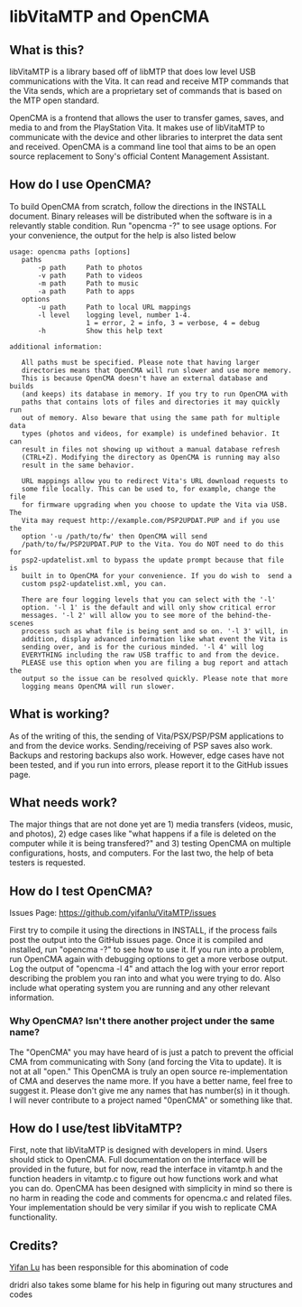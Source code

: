libVitaMTP and OpenCMA
======================

## What is this?

libVitaMTP is a library based off of libMTP that does low level USB 
communications with the Vita. It can read and receive MTP commands 
that the Vita sends, which are a proprietary set of commands that is 
based on the MTP open standard.

OpenCMA is a frontend that allows the user to transfer games, saves, 
and media to and from the PlayStation Vita. It makes use of libVitaMTP 
to communicate with the device and other libraries to interpret the data 
sent and received. OpenCMA is a command line tool that aims to be an 
open source replacement to Sony's official Content Management Assistant.

## How do I use OpenCMA?

To build OpenCMA from scratch, follow the directions in the INSTALL 
document. Binary releases will be distributed when the software is in 
a relevantly stable condition. Run "opencma -?" to see usage options.
For your convenience, the output for the help is also listed below

```
usage: opencma paths [options]
   paths
       -p path     Path to photos
       -v path     Path to videos
       -m path     Path to music
       -a path     Path to apps
   options
       -u path     Path to local URL mappings
       -l level    logging level, number 1-4.
                   1 = error, 2 = info, 3 = verbose, 4 = debug
       -h          Show this help text

additional information:

   All paths must be specified. Please note that having larger
   directories means that OpenCMA will run slower and use more memory.
   This is because OpenCMA doesn't have an external database and builds
   (and keeps) its database in memory. If you try to run OpenCMA with
   paths that contains lots of files and directories it may quickly run
   out of memory. Also beware that using the same path for multiple data
   types (photos and videos, for example) is undefined behavior. It can
   result in files not showing up without a manual database refresh
   (CTRL+Z). Modifying the directory as OpenCMA is running may also
   result in the same behavior.

   URL mappings allow you to redirect Vita's URL download requests to
   some file locally. This can be used to, for example, change the file
   for firmware upgrading when you choose to update the Vita via USB. The
   Vita may request http://example.com/PSP2UPDAT.PUP and if you use the
   option '-u /path/to/fw' then OpenCMA will send
   /path/to/fw/PSP2UPDAT.PUP to the Vita. You do NOT need to do this for
   psp2-updatelist.xml to bypass the update prompt because that file is
   built in to OpenCMA for your convenience. If you do wish to  send a
   custom psp2-updatelist.xml, you can.

   There are four logging levels that you can select with the '-l'
   option. '-l 1' is the default and will only show critical error
   messages. '-l 2' will allow you to see more of the behind-the-scenes
   process such as what file is being sent and so on. '-l 3' will, in
   addition, display advanced information like what event the Vita is
   sending over, and is for the curious minded. '-l 4' will log
   EVERYTHING including the raw USB traffic to and from the device.
   PLEASE use this option when you are filing a bug report and attach the
   output so the issue can be resolved quickly. Please note that more
   logging means OpenCMA will run slower.
```

## What is working?

As of the writing of this, the sending of Vita/PSX/PSP/PSM applications to 
and from the device works. Sending/receiving of PSP saves also work. Backups 
and restoring backups also work. However, edge cases have not been tested, 
and if you run into errors, please report it to the GitHub issues page.

## What needs work?

The major things that are not done yet are 1) media transfers (videos, music, 
and photos), 2) edge cases like "what happens if a file is deleted on the 
computer while it is being transfered?" and 3) testing OpenCMA on multiple 
configurations, hosts, and computers. For the last two, the help of beta 
testers is requested.

## How do I test OpenCMA?

Issues Page: https://github.com/yifanlu/VitaMTP/issues

First try to compile it using the directions in INSTALL, if the process fails 
post the output into the GitHub issues page. Once it is compiled and installed, 
run "opencma -?" to see how to use it. If you run into a problem, run OpenCMA 
again with debugging options to get a more verbose output. Log the output of 
"opencma -l 4" and attach the log with your error report describing the problem 
you ran into and what you were trying to do. Also include what operating system 
you are running and any other relevant information.

### Why OpenCMA? Isn't there another project under the same name?

The "OpenCMA" you may have heard of is just a patch to prevent the official CMA 
from communicating with Sony (and forcing the Vita to update). It is not at all 
"open." This OpenCMA is truly an open source re-implementation of CMA and deserves 
the name more. If you have a better name, feel free to suggest it. Please don't give 
me any names that has number(s) in it though. I will never contribute to a project 
named "0penCMA" or something like that.

## How do I use/test libVitaMTP?

First, note that libVitaMTP is designed with developers in mind. Users should 
stick to OpenCMA. Full documentation on the interface will be provided in the 
future, but for now, read the interface in vitamtp.h and the function headers 
in vitamtp.c to figure out how functions work and what you can do. OpenCMA has 
been designed with simplicity in mind so there is no harm in reading the code 
and comments for opencma.c and related files. Your implementation should be 
very similar if you wish to replicate CMA functionality.

## Credits?

[Yifan Lu](http://yifan.lu/) has been responsible for this abomination of code

dridri also takes some blame for his help in figuring out many structures and codes
